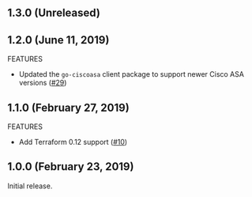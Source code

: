 ## 1.3.0 (Unreleased)
## 1.2.0 (June 11, 2019)

FEATURES

* Updated the `go-ciscoasa` client package to support newer Cisco ASA versions ([#29](https://github.com/terraform-providers/terraform-provider-tfe/issues/29))

## 1.1.0 (February 27, 2019)

FEATURES

* Add Terraform 0.12 support ([#10](https://github.com/terraform-providers/terraform-provider-tfe/issues/10))

## 1.0.0 (February 23, 2019)

Initial release.
